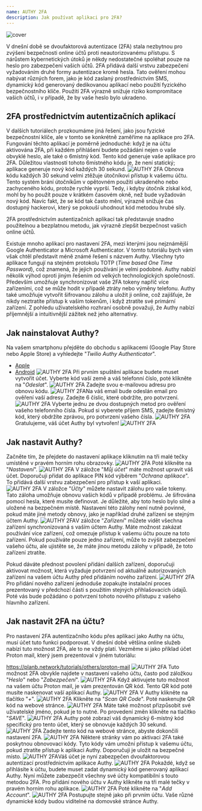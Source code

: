 ```yaml
---
name: AUTHY 2FA
description: Jak používat aplikaci pro 2FA?
---
```

![cover](assets/cover.webp)

V dnešní době se dvoufaktorová autentizace (2FA) stala nezbytnou pro zvýšení bezpečnosti online účtů proti neautorizovanému přístupu. S nárůstem kybernetických útoků je někdy nedostatečné spoléhat pouze na heslo pro zabezpečení vašich účtů. 2FA přidává další vrstvu zabezpečení vyžadováním druhé formy autentizace kromě hesla. Tato ověření mohou nabývat různých forem, jako je kód zaslaný prostřednictvím SMS, dynamický kód generovaný dedikovanou aplikací nebo použití fyzického bezpečnostního klíče. Použití 2FA výrazně snižuje riziko kompromitace vašich účtů, i v případě, že by vaše heslo bylo ukradeno.

## 2FA prostřednictvím autentizačních aplikací

V dalších tutoriálech prozkoumáme jiná řešení, jako jsou fyzické bezpečnostní klíče, ale v tomto se konkrétně zaměříme na aplikace pro 2FA. Fungování těchto aplikací je poměrně jednoduché: když je na účtu aktivována 2FA, při každém přihlášení budete požádáni nejen o vaše obvyklé heslo, ale také o 6místný kód. Tento kód generuje vaše aplikace pro 2FA. Důležitou vlastností tohoto 6místného kódu je, že není statický; aplikace generuje nový kód každých 30 sekund.
![AUTHY 2FA](assets/notext/01.webp)
Obnova kódu každých 30 sekund velmi ztěžuje útočníkovi přístup k vašemu účtu. Tento systém brání útočníkům v opětovném použití ukradeného nebo zachyceného kódu, protože rychle vyprší. Tedy, i kdyby útočník získal kód, mohl by ho použít pouze v krátkém časovém okně, než bude vyžadován nový kód. Navíc fakt, že se kód tak často mění, výrazně snižuje čas dostupný hackerovi, který se pokouší uhodnout kód metodou hrubé síly.

2FA prostřednictvím autentizačních aplikací tak představuje snadno použitelnou a bezplatnou metodu, jak výrazně zlepšit bezpečnost vašich online účtů.

Existuje mnoho aplikací pro nastavení 2FA, mezi kterými jsou nejznámější Google Authenticator a Microsoft Authenticator. V tomto tutoriálu bych vám však chtěl představit méně známé řešení s názvem Authy. Všechny tyto aplikace fungují na stejném protokolu TOTP (*Time based One Time Password*), což znamená, že jejich používání je velmi podobné.
Authy nabízí několik výhod oproti jiným řešením od velkých technologických společností. Především umožňuje synchronizovat vaše 2FA tokeny napříč více zařízeními, což se může hodit v případě ztráty nebo výměny telefonu. Authy také umožňuje vytvořit šifrovanou zálohu a uložit ji online, což zajišťuje, že nikdy neztratíte přístup k vašim tokenům, i když ztratíte své primární zařízení. Z pohledu uživatelského rozhraní osobně považuji, že Authy nabízí příjemnější a intuitivnější zážitek než jeho alternativy.

## Jak nainstalovat Authy?

Na vašem smartphonu přejděte do obchodu s aplikacemi (Google Play Store nebo Apple Store) a vyhledejte "*Twilio Authy Authenticator*".

- [Apple](https://apps.apple.com/us/app/twilio-authy/id494168017)
- [Android](https://play.google.com/store/apps/details?id=com.authy.authy)
![AUTHY 2FA](assets/notext/02.webp)
Při prvním spuštění aplikace budete muset vytvořit účet. Vyberte kód vaší země a váš telefonní číslo, poté klikněte na "*Odeslat*".
![AUTHY 2FA](assets/notext/03.webp)
Zadejte svou e-mailovou adresu pro obnovu kódu.
![AUTHY 2FA](assets/notext/04.webp)Na váš email bude odeslán email pro ověření vaší adresy. Zadejte 6 číslic, které obdržíte, pro potvrzení.
![AUTHY 2FA](assets/notext/05.webp)
Vyberte jednu ze dvou dostupných metod pro ověření vašeho telefonního čísla. Pokud si vyberete příjem SMS, zadejte 6místný kód, který obdržíte zprávou, pro potvrzení vašeho čísla.
![AUTHY 2FA](assets/notext/06.webp)
Gratulujeme, váš účet Authy byl vytvořen!
![AUTHY 2FA](assets/notext/07.webp)
## Jak nastavit Authy?

Začněte tím, že přejdete do nastavení aplikace kliknutím na tři malé tečky umístěné v pravém horním rohu obrazovky.
![AUTHY 2FA](assets/notext/08.webp)
Poté klikněte na "*Nastavení*".
![AUTHY 2FA](assets/notext/09.webp)
V záložce "*Můj účet*" máte možnost upravit váš účet. Doporučuji přidat do aplikace PIN kód výběrem "*Ochrana aplikace*". To přidává další vrstvu zabezpečení pro přístup k vaší aplikaci.
![AUTHY 2FA](assets/notext/10.webp)
V záložce "*Účty*" můžete nastavit zálohu pro vaše tokeny. Tato záloha umožňuje obnovu vašich kódů v případě problému. Je šifrována pomocí hesla, které musíte definovat. Je důležité, aby toto heslo bylo silné a uložené na bezpečném místě. Nastavení této zálohy není nutně povinné, pokud máte jiné metody obnovy, jako je například druhé zařízení se stejným účtem Authy.
![AUTHY 2FA](assets/notext/11.webp)V záložce "*Zařízení*" můžete vidět všechna zařízení synchronizovaná s vaším účtem Authy. Máte možnost zakázat používání více zařízení, což omezuje přístup k vašemu účtu pouze na toto zařízení. Pokud používáte pouze jedno zařízení, může to zvýšit zabezpečení vašeho účtu, ale ujistěte se, že máte jinou metodu zálohy v případě, že toto zařízení ztratíte.

Pokud dáváte přednost povolení přidání dalších zařízení, doporučuji aktivovat možnost, která vyžaduje potvrzení od aktuálně autorizovaných zařízení na vašem účtu Authy před přidáním nového zařízení.
![AUTHY 2FA](assets/notext/12.webp)
Pro přidání nového zařízení jednoduše zopakujte instalační proces prezentovaný v předchozí části s použitím stejných přihlašovacích údajů. Poté vás bude požádáno o potvrzení tohoto nového přístupu z vašeho hlavního zařízení.

## Jak nastavit 2FA na účtu?

Pro nastavení 2FA autentizačního kódu přes aplikaci jako Authy na účtu, musí účet tuto funkci podporovat. V dnešní době většina online služeb nabízí tuto možnost 2FA, ale to ne vždy platí. Vezměme si jako příklad účet Proton mail, který jsem prezentoval v jiném tutoriálu:

https://planb.network/tutorials/others/proton-mail
![AUTHY 2FA](assets/notext/13.webp)
Tuto možnost 2FA obvykle najdete v nastavení vašeho účtu, často pod záložkou "*Heslo*" nebo "*Zabezpečení*".
![AUTHY 2FA](assets/notext/14.webp)
Když aktivujete tuto možnost na vašem účtu Proton mail, je vám prezentován QR kód. Tento QR kód poté musíte naskenovat vaší aplikací Authy.
![AUTHY 2FA](assets/notext/15.webp)
V Authy klikněte na tlačítko "*+*".
![AUTHY 2FA](assets/notext/16.webp)
Klikněte na "*Scan QR Code*". Poté naskenujte QR kód na webové stránce. ![AUTHY 2FA](assets/notext/17.webp)
Máte také možnost přizpůsobit své uživatelské jméno, pokud je to nutné. Po provedení změn klikněte na tlačítko "*SAVE*".
![AUTHY 2FA](assets/notext/18.webp)
Authy poté zobrazí váš dynamický 6-místný kód specifický pro tento účet, který se obnovuje každých 30 sekund.
![AUTHY 2FA](assets/notext/19.webp)
Zadejte tento kód na webové stránce, abyste dokončili nastavení 2FA.
![AUTHY 2FA](assets/notext/20.webp)
Některé stránky vám po aktivaci 2FA také poskytnou obnovovací kódy. Tyto kódy vám umožní přístup k vašemu účtu, pokud ztratíte přístup k aplikaci Authy. Doporučuji je uložit na bezpečné místo.
![AUTHY 2FA](assets/notext/21.webp)Váš účet je nyní zabezpečen dvoufaktorovou autentizací prostřednictvím aplikace Authy.
![AUTHY 2FA](assets/notext/22.webp)
Pokaždé, když se přihlásíte k účtu, budete muset zadat dynamický kód generovaný aplikací Authy. Nyní můžete zabezpečit všechny své účty kompatibilní s touto metodou 2FA. Pro přidání nového účtu v Authy klikněte na tři malé tečky v pravém horním rohu aplikace.
![AUTHY 2FA](assets/notext/23.webp)
Poté klikněte na "*Add Account*".
![AUTHY 2FA](assets/notext/24.webp)
Postupujte stejně jako při prvním účtu. Vaše různé dynamické kódy budou viditelné na domovské stránce Authy.